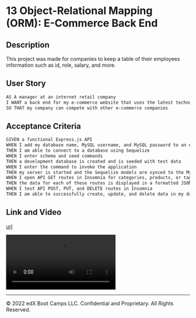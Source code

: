 # 13 Object-Relational Mapping (ORM): E-Commerce Back End

## Description

This project was made for companies to keep a table of their employees information such as id, role, salary, and more.

## User Story

```md
AS A manager at an internet retail company
I WANT a back end for my e-commerce website that uses the latest technologies
SO THAT my company can compete with other e-commerce companies
```

## Acceptance Criteria

```md
GIVEN a functional Express.js API
WHEN I add my database name, MySQL username, and MySQL password to an environment variable file
THEN I am able to connect to a database using Sequelize
WHEN I enter schema and seed commands
THEN a development database is created and is seeded with test data
WHEN I enter the command to invoke the application
THEN my server is started and the Sequelize models are synced to the MySQL database
WHEN I open API GET routes in Insomnia for categories, products, or tags
THEN the data for each of these routes is displayed in a formatted JSON
WHEN I test API POST, PUT, and DELETE routes in Insomnia
THEN I am able to successfully create, update, and delete data in my database
```

## Link and Video

[url](https://clayandemar.github.io/e-commerce/)

![Video](./Assets/screen.mov)

---
© 2022 edX Boot Camps LLC. Confidential and Proprietary. All Rights Reserved.
